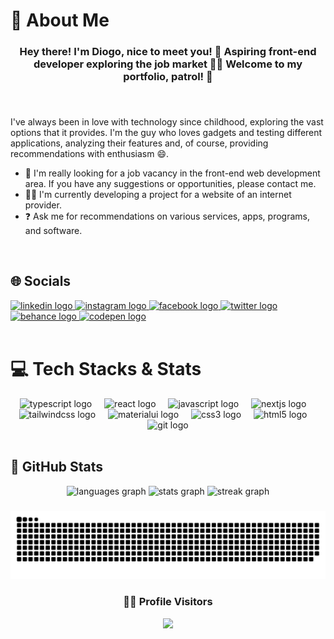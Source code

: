 # 💫 About Me

### <div align="center"><h4>Hey there! I'm <strong>Diogo</strong>, nice to meet you! 👋 Aspiring front-end developer exploring the job market 👨‍💻 <strong>Welcome to my portfolio, patrol!</strong> 🚀</h4></div>

###

<br>

<p>
I've always been in love with technology since childhood, exploring the vast options that it provides. I'm the guy who loves gadgets and testing different applications, analyzing their features and, of course, providing recommendations with enthusiasm 😄.
</p>

<ul>
    <li>💼 I'm really looking for a job vacancy in the front-end web development area. If you have any suggestions or opportunities, please contact me.</li>
    <li>🧑‍💻 I'm currently developing a project for a website of an internet provider.</li>
    <li>❓ Ask me for recommendations on various services, apps, programs, and software.</li>
</ul>

<br/>

## 🌐 Socials

<div align="left">
  <a href="https://www.linkedin.com/in/w4xdgsilva/" target="blank">
    <img src="https://raw.githubusercontent.com/maurodesouza/profile-readme-generator/master/src/assets/icons/social/linkedin/default.svg" width="52" height="40" alt="linkedin logo"  />
  </a>
  <a href="https://www.instagram.com/w4xdgsilva/" target="blank">
    <img src="https://raw.githubusercontent.com/maurodesouza/profile-readme-generator/master/src/assets/icons/social/instagram/default.svg" width="52" height="40" alt="instagram logo"  />
  </a>
  <a href="https://www.facebook.com/w4xdgsilva/" target="blank">
    <img src="https://raw.githubusercontent.com/maurodesouza/profile-readme-generator/master/src/assets/icons/social/facebook/default.svg" width="52" height="40" alt="facebook logo"  />
  </a>
  <a href="https://twitter.com/w4xdgsilva" target="blank">
    <img src="https://raw.githubusercontent.com/maurodesouza/profile-readme-generator/master/src/assets/icons/social/twitter/default.svg" width="52" height="40" alt="twitter logo"  />
  </a>
  <a href="https://www.behance.net/w4xdgsilva" target="blank">
    <img src="https://raw.githubusercontent.com/maurodesouza/profile-readme-generator/master/src/assets/icons/social/behance/default.svg" width="52" height="40" alt="behance logo"  />
  </a>
  <a href="https://codepen.io/w4xdgsilva" target="blank">
    <img src="https://raw.githubusercontent.com/maurodesouza/profile-readme-generator/master/src/assets/icons/social/codepen/default.svg" width="52" height="40" alt="codepen logo"  />
  </a>
</div>

<br>

# 💻 Tech Stacks & Stats

<div align="center">
  <img src="https://cdn.jsdelivr.net/gh/devicons/devicon/icons/typescript/typescript-original.svg" height="40" alt="typescript logo"  />
  <img width="12" />
  <img src="https://cdn.jsdelivr.net/gh/devicons/devicon/icons/react/react-original.svg" height="40" alt="react logo"  />
  <img width="12" />
  <img src="https://cdn.jsdelivr.net/gh/devicons/devicon/icons/javascript/javascript-plain.svg" height="40" alt="javascript logo"  />
  <img width="12" />
  <img src="https://cdn.jsdelivr.net/gh/devicons/devicon/icons/nextjs/nextjs-original.svg" height="40" alt="nextjs logo"  />
  <img width="12" />
  <img src="https://cdn.jsdelivr.net/gh/devicons/devicon/icons/tailwindcss/tailwindcss-plain.svg" height="40" alt="tailwindcss logo"  />
  <img width="12" />
  <img src="https://cdn.jsdelivr.net/gh/devicons/devicon/icons/materialui/materialui-original.svg" height="40" alt="materialui logo"  />
  <img width="12" />
  <img src="https://cdn.jsdelivr.net/gh/devicons/devicon/icons/css3/css3-original.svg" height="40" alt="css3 logo"  />
  <img width="12" />
  <img src="https://cdn.jsdelivr.net/gh/devicons/devicon/icons/html5/html5-original.svg" height="40" alt="html5 logo"  />
  <img width="12" />
  <img src="https://cdn.jsdelivr.net/gh/devicons/devicon/icons/git/git-original.svg" height="40" alt="git logo"  />
</div>

<br/>

## 🧮 GitHub Stats

<div align="center">
  <img src="https://github-readme-stats.vercel.app/api/top-langs?username=w4xdgsilva&locale=en&hide_title=false&layout=compact&card_width=320&langs_count=5&theme=github_dark&hide_border=false&order=2" height="200" alt="languages graph"  />
  <img src="https://github-readme-stats.vercel.app/api?username=w4xdgsilva&hide_title=false&hide_rank=false&show_icons=true&include_all_commits=true&count_private=true&disable_animations=false&theme=github_dark&locale=en&hide_border=false&order=1" height="200" alt="stats graph"  />
  <img src="https://streak-stats.demolab.com?user=w4xdgsilva&locale=en&mode=daily&theme=github_dark&hide_border=false&border_radius=5&order=3" height="200" alt="streak graph"  />
</div>

###

<img src="https://raw.githubusercontent.com/w4xdgsilva/w4xdgsilva/output/snake.svg" alt="Snake animation" />

###

### <div align="center">🧑‍💻 Profile Visitors</div>

<div align="center">
  <img src="https://profile-counter.glitch.me/w4xdgsilva/count.svg?"  />
</div>
